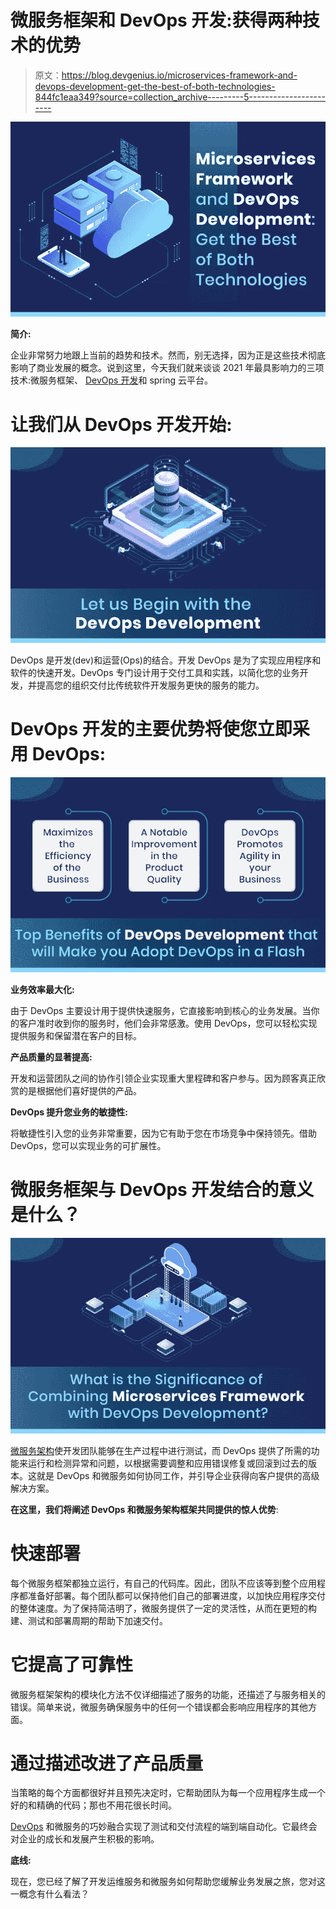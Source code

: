 # 微服务框架和 DevOps 开发:获得两种技术的优势

> 原文：<https://blog.devgenius.io/microservices-framework-and-devops-development-get-the-best-of-both-technologies-844fc1eaa349?source=collection_archive---------5----------------------->

![](img/92b8a3395ff1603247e74ebec0822cc5.png)

**简介:**

企业非常努力地跟上当前的趋势和技术。然而，别无选择，因为正是这些技术彻底影响了商业发展的概念。说到这里，今天我们就来谈谈 2021 年最具影响力的三项技术:微服务框架、 [DevOps 开发](https://www.inexture.com/services/devops-solutions/)和 spring 云平台。

# 让我们从 DevOps 开发开始:

![](img/da3bb252b3b3fe9178a13787b712ed88.png)

DevOps 是开发(dev)和运营(Ops)的结合。开发 DevOps 是为了实现应用程序和软件的快速开发。DevOps 专门设计用于交付工具和实践，以简化您的业务开发，并提高您的组织交付比传统软件开发服务更快的服务的能力。

# DevOps 开发的主要优势将使您立即采用 DevOps:

![](img/0e705ad6af80b32944aba003f02c9758.png)

**业务效率最大化:**

由于 DevOps 主要设计用于提供快速服务，它直接影响到核心的业务发展。当你的客户准时收到你的服务时，他们会非常感激。使用 DevOps，您可以轻松实现提供服务和保留潜在客户的目标。

**产品质量的显著提高:**

开发和运营团队之间的协作引领企业实现重大里程碑和客户参与。因为顾客真正欣赏的是根据他们喜好提供的产品。

**DevOps 提升您业务的敏捷性:**

将敏捷性引入您的业务非常重要，因为它有助于您在市场竞争中保持领先。借助 DevOps，您可以实现业务的可扩展性。

# 微服务框架与 DevOps 开发结合的意义是什么？

![](img/db1e7c178fe505febdab8604e3069072.png)

[微服务架构](https://www.dailycupoftech.com/4-reasons-why-you-should-adopt-microservices-architecture-for-faster-development/)使开发团队能够在生产过程中进行测试，而 DevOps 提供了所需的功能来运行和检测异常和问题，以根据需要调整和应用错误修复或回滚到过去的版本。这就是 DevOps 和微服务如何协同工作，并引导企业获得向客户提供的高级解决方案。

**在这里，我们将阐述 DevOps 和微服务架构框架共同提供的惊人优势**:

# 快速部署

每个微服务框架都独立运行，有自己的代码库。因此，团队不应该等到整个应用程序都准备好部署。每个团队都可以保持他们自己的部署进度，以加快应用程序交付的整体速度。为了保持简洁明了，微服务提供了一定的灵活性，从而在更短的构建、测试和部署周期的帮助下加速交付。

# 它提高了可靠性

微服务框架架构的模块化方法不仅详细描述了服务的功能，还描述了与服务相关的错误。简单来说，微服务确保服务中的任何一个错误都会影响应用程序的其他方面。

# 通过描述改进了产品质量

当策略的每个方面都很好并且预先决定时，它帮助团队为每一个应用程序生成一个好的和精确的代码；那也不用花很长时间。

[DevOps](https://www.inexture.com/services/devops-solutions/) 和微服务的巧妙融合实现了测试和交付流程的端到端自动化。它最终会对企业的成长和发展产生积极的影响。

**底线:**

现在，您已经了解了开发运维服务和微服务如何帮助您缓解业务发展之旅，您对这一概念有什么看法？